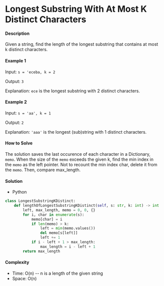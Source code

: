 # Longest Substring With At Most K Distinct Characters

#### Description

Given a string, find the length of the longest substring that contains at most k distinct characters.

#### Example 1

Input: `s = 'eceba, k = 2`

Output: `3`

Explanation: `ece` is the longest substring with 2 distinct characters.

#### Example 2

Input: `s = 'aa', k = 1`

Output: `2`

Explanation: `'aaa'` is the longest (sub)string with 1 distinct characters.

#### How to Solve

The solution saves the last occurence of each character in a Dictionary, `memo`. When the size of the `memo` exceeds the given k, find the min index in the `memo` as the left pointer. Not to recount the min index char, delete it from the `memo`. Then, compare max_length.

#### Solution

- Python

```python
class LongestSubstringKDistinct:
    def lengthOfLongestSubstringKDistinct(self, s: str, k: int) -> int:
        left, max_length, memo = 0, 0, {}
        for i, char in enumerate(s):
            memo[char] = i
            if len(memo) > k:
                left = min(memo.values())
                del memo[s[left]]
                left += 1
            if i - left + 1 > max_length:
                max_length = i - left + 1
        return max_length
```

#### Complexity

- Time: O(n) -- n is a length of the given string
- Space: O(n)